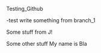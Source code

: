 Testing_Github


-test write something from branch_1

Some stuff from J!

Some other stuff
My name is Bla